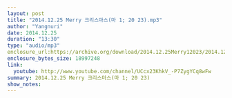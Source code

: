 ```yaml
---
layout: post
title: "2014.12.25 Merry 크리스마스(마 1; 20 23).mp3"
author: "Yangnuri"
date: 2014.12.25
duration: "13:30"
type: "audio/mp3"
enclosure_url:https://archive.org/download/2014.12.25Merry12023/2014.12.25%20Merry%20%ED%81%AC%EB%A6%AC%EC%8A%A4%EB%A7%88%EC%8A%A4%28%EB%A7%881%3B20-23%29.mp3
enclosure_bytes_size: 18997248
link: 
  youtube: http://www.youtube.com/channel/UCcx23KhkV_-P7ZygYCq8wFw
summary: 2014.12.25 Merry 크리스마스(마 1; 20 23)
show_notes:
---
```

